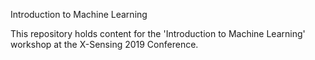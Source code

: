 Introduction to Machine Learning

This repository holds content for the 'Introduction to Machine
Learning' workshop at the X-Sensing 2019 Conference.

